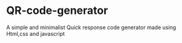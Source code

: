 # QR-code-generator
A simple and minimalist Quick response code generator made using Html,css and javascript 
